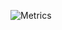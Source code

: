 ![Metrics](https://metrics.lecoq.io/HamzaHarrass?template=classic&gists=1&leetcode=1&reactions=1&achievements=1&tweets=1&repositories=1&chess=1&sponsorships=1&calendar=1&base=header%2C%20activity%2C%20community%2C%20repositories%2C%20metadata&base.indepth=false&base.hireable=false&base.skip=false&repositories.batch=100&repositories.forks=false&repositories.affiliations=owner&reactions=false&reactions.limit=200&reactions.limit.issues=100&reactions.limit.discussions=100&reactions.limit.discussions.comments=100&reactions.days=0&reactions.display=absolute&sponsorships=false&sponsorships.sections=amount%2C%20sponsorships&sponsorships.size=24&repositories=false&repositories.pinned=0&repositories.starred=0&repositories.random=0&repositories.order=featured%2C%20pinned%2C%20starred%2C%20random&calendar=false&calendar.limit=1&achievements=false&achievements.threshold=C&achievements.secrets=true&achievements.display=detailed&achievements.limit=0&gists=false&tweets=false&tweets.user=.user.twitter&tweets.attachments=false&tweets.limit=2&leetcode=false&leetcode.user=.user.login&leetcode.sections=solved&leetcode.limit.skills=10&leetcode.limit.recent=2&chess=false&chess.user=.user.login&chess.animation=%7B%0A%20%20%22size%22%3A%2040%2C%0A%20%20%22delay%22%3A%203%2C%0A%20%20%22duration%22%3A%200.6%0A%7D%0A&config.timezone=Africa%2FCasablanca)
